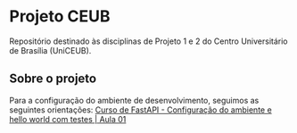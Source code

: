 # Projeto CEUB

Repositório destinado às disciplinas de Projeto 1 e 2 do Centro Universitário de Brasília (UniCEUB).

## Sobre o projeto

Para a configuração do ambiente de desenvolvimento, seguimos as seguintes orientações:
[Curso de FastAPI - Configuração do ambiente e hello world com testes | Aula 01](https://fastapidozero.dunossauro.com/01/)
